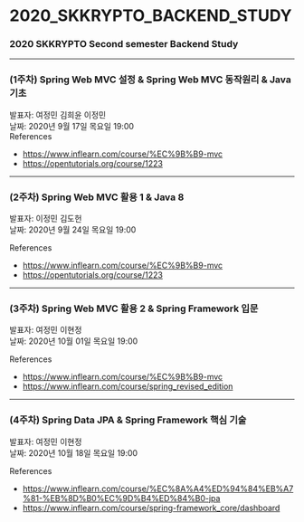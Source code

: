 # 2020_SKKRYPTO_BACKEND_STUDY
### 2020 SKKRYPTO Second semester Backend Study

***
### (1주차) Spring Web MVC 설정 & Spring Web MVC 동작원리 & Java 기초 
발표자: 여정민 김희윤 이정민 <br>
날짜: 2020년 9월 17일 목요일 19:00  
References
- https://www.inflearn.com/course/%EC%9B%B9-mvc
- https://opentutorials.org/course/1223
***
### (2주차) Spring Web MVC 활용 1 & Java 8 
발표자: 이정민 김도헌 <br>
날짜: 2020년 9월 24일 목요일 19:00  

References
- https://www.inflearn.com/course/%EC%9B%B9-mvc
- https://opentutorials.org/course/1223

***
### (3주차) Spring Web MVC 활용 2 & Spring Framework 입문
발표자: 여정민 이현정 <br>
날짜: 2020년 10월 01일 목요일 19:00  

References
- https://www.inflearn.com/course/%EC%9B%B9-mvc
- https://www.inflearn.com/course/spring_revised_edition
***
### (4주차) Spring Data JPA & Spring Framework 핵심 기술
발표자: 여정민 이현정 <br>
날짜: 2020년 10월 18일 목요일 19:00  

References
- https://www.inflearn.com/course/%EC%8A%A4%ED%94%84%EB%A7%81-%EB%8D%B0%EC%9D%B4%ED%84%B0-jpa
- https://www.inflearn.com/course/spring-framework_core/dashboard
